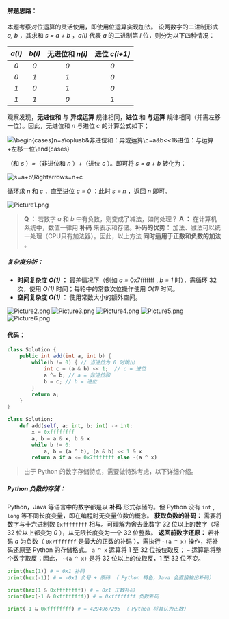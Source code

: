 #### 解题思路：

本题考察对位运算的灵活使用，即使用位运算实现加法。
设两数字的二进制形式 *a, b* ，其求和 *s = a + b* ，*a(i)* 代表 *a* 的二进制第 *i* 位，则分为以下四种情况：

| *a(i)* | *b(i)* | 无进位和 *n(i)* | 进位 *c(i+1)* |
| :----: | :----: | :-------------: | :-----------: |
|  *0*   |  *0*   |       *0*       |      *0*      |
|  *0*   |  *1*   |       *1*       |      *0*      |
|  *1*   |  *0*   |       *1*       |      *0*      |
|  *1*   |  *1*   |       *0*       |      *1*      |

观察发现，**无进位和** 与 **异或运算** 规律相同，**进位** 和 **与运算** 规律相同（并需左移一位）。因此，无进位和 *n* 与进位 *c* 的计算公式如下；

![\begin{cases}n=a\oplusb&非进位和：异或运算\\c=a\&b<<1&进位：与运算+左移一位\end{cases} ](./p____begin{cases}__n_=_a_oplus_b_&_非进位和：异或运算___c_=_a_&_b____1_&_进位：与运算_+_左移一位__end{cases}___.png) 

（和 *s* ）*=*（非进位和 *n* ）*+*（进位 *c* ）。即可将 *s = a + b* 转化为：

![s=a+b\Rightarrows=n+c ](./p____s_=_a_+_b_Rightarrow_s_=_n_+_c___.png) 

循环求 *n* 和 *c* ，直至进位 *c = 0* ；此时 *s = n* ，返回 *n* 即可。

![Picture1.png](https://pic.leetcode-cn.com/56d56524d8d2b1318f78e209fffe0e266f97631178f6bfd627db85fcd2503205-Picture1.png)

> **Q ：** 若数字 *a* 和 *b* 中有负数，则变成了减法，如何处理？
> **A ：** 在计算机系统中，数值一律用 **补码** 来表示和存储。**补码的优势：** 加法、减法可以统一处理（CPU只有加法器）。因此，以上方法 **同时适用于正数和负数的加法** 。

##### 复杂度分析：

- **时间复杂度 *O(1)* ：** 最差情况下（例如 *a =* 0x7fffffff , *b = 1* 时），需循环 32 次，使用 *O(1)* 时间；每轮中的常数次位操作使用 *O(1)* 时间。
- **空间复杂度 *O(1)* ：** 使用常数大小的额外空间。

 ![Picture2.png](https://pic.leetcode-cn.com/d8f7b12858886ecc73165f0f4b07849e264bdc3c662835d845d14ccbff42a28f-Picture2.png) ![Picture3.png](https://pic.leetcode-cn.com/7b793038c4ef2263888c8caf763328db667438959674a89003fed68c56c5dbac-Picture3.png) ![Picture4.png](https://pic.leetcode-cn.com/b67b0ebd864c44a0240b4933eed7247705650bd6f353f541432db023b98a438f-Picture4.png) ![Picture5.png](https://pic.leetcode-cn.com/d07919f47d9da7550711882da75c9701c0a49bdbee55e7f8f712fafdb84b9464-Picture5.png) ![Picture6.png](https://pic.leetcode-cn.com/bf214dcad3e25f92477ab46c7904f5104942ec934732a439e82c394529f12f54-Picture6.png) 

#### 代码：

```java []
class Solution {
    public int add(int a, int b) {
        while(b != 0) { // 当进位为 0 时跳出
            int c = (a & b) << 1;  // c = 进位
            a ^= b; // a = 非进位和
            b = c; // b = 进位
        }
        return a;
    }
}
```

```python []
class Solution:
    def add(self, a: int, b: int) -> int:
        x = 0xffffffff
        a, b = a & x, b & x
        while b != 0:
            a, b = (a ^ b), (a & b) << 1 & x
        return a if a <= 0x7fffffff else ~(a ^ x)
```

> 由于 Python 的数字存储特点，需要做特殊考虑，以下详细介绍。

##### Python 负数的存储：

Python，Java 等语言中的数字都是以 **补码** 形式存储的。但 Python 没有 `int` , `long` 等不同长度变量，即在编程时无变量位数的概念。
**获取负数的补码：** 需要将数字与十六进制数 `0xffffffff` 相与。可理解为舍去此数字 32 位以上的数字（将 32 位以上都变为 *0* ），从无限长度变为一个 32 位整数。
**返回前数字还原：** 若补码 *a* 为负数（ `0x7fffffff` 是最大的正数的补码 ），需执行 `~(a ^ x)` 操作，将补码还原至 Python 的存储格式。 `a ^ x` 运算将 1 至 32 位按位取反； `~` 运算是将整个数字取反；因此， `~(a ^ x)` 是将 32 位以上的位取反，1 至 32 位不变。

```python
print(hex(1)) # = 0x1 补码
print(hex(-1)) # = -0x1 负号 + 原码 （ Python 特色，Java 会直接输出补码）

print(hex(1 & 0xffffffff)) # = 0x1 正数补码
print(hex(-1 & 0xffffffff)) # = 0xffffffff 负数补码

print(-1 & 0xffffffff) # = 4294967295 （ Python 将其认为正数）
```